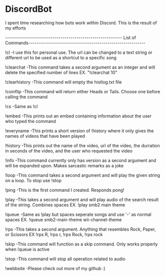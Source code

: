 # DiscordBot
I spent time researching how bots work within Discord. This is the result of my efforts

----------------------------------------------------------- List of Commands----------------------------------------------------------- 

!cl         -I use this for personal use. The url can be changed to a text string or different url to be used as a shortcut to a specific song

!clearchat  -This command takes a second argument as an integer and will delete the specified number of lines EX. "!clearchat 10"

!clearhistory   -This command will empty the histlog.txt file

!coinflip   -This command will return either Heads or Tails. Choose one before calling the command

!cs         -Same as !cl

!embed      -This prints out an embed containing information about the user who typed the command

!everyname  -This prints a short version of !history where it only gives the names of videos that have been played

!history    -This prints out the name of the video, url of the video, the durration in seconds of the video, and the user who requested the video

!info       -This command currently only has version as a second argument and will be expanded upon. Makes sarcastic remarks as a joke

!loop       -This command takes a second argument and will play the given string on a loop. To stop use !stop

!ping       -This is the first command I created. Responds pong!

!play       -This takes a second argument and will play audio of the search result of the string. Combines spaces EX. !play smb2 main theme

!queue      -Same as !play but spaces seperate songs and use '-' as normal spaces EX. !queue smb2-main-theme wii-channel-theme

!rps        -This takes a second argument. Anything that resembles Rock, Paper, or Scissors EX !rps R, !rps r, !rps Rock, !rps rock

!skip       -This command will function as a skip command. Only works properly when !queue is active

!stop       -This command will stop all operation related to audio

!webbsite   -Please check out more of my github :)
